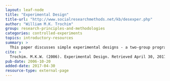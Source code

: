 ```yaml
---
layout: leaf-node
title: "Experimental Design"
title-url: "http://www.socialresearchmethods.net/kb/desexper.php"
author: "William M.K. Trochim"
group: research-principles-and-methodologies
categories: controlled-experiments
topics: introductory-resources
summary: >
  This paper discusses simple experimental designs - a two-group program versus comparison group design.
cite: >
  Trochim. M.K.W. (2006). Experimental Design. Retrieved April 30, 2017, from http://www.socialresearchmethods.net/kb/desexper.php
pub-date: 2006-10-20
added-date: 2017-04-30
resource-type: external-page
---
```

